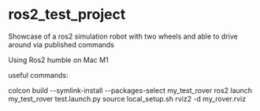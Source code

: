 # ros2_test_project
Showcase of a ros2 simulation robot with two wheels and able to drive around via published commands

Using Ros2 humble on Mac M1


useful commands:

colcon build --symlink-install --packages-select my_test_rover
ros2 launch my_test_rover test.launch.py
source local_setup.sh
rviz2 -d my_rover.rviz
